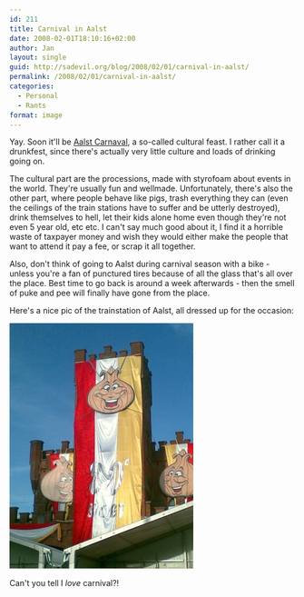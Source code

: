 ```yaml
---
id: 211
title: Carnival in Aalst
date: 2008-02-01T18:10:16+02:00
author: Jan
layout: single
guid: http://sadevil.org/blog/2008/02/01/carnival-in-aalst/
permalink: /2008/02/01/carnival-in-aalst/
categories:
  - Personal
  - Rants
format: image
---
```

Yay. Soon it'll be [Aalst Carnaval](http://www.aalst.be/carnaval/), a so-called cultural feast. I rather call it a drunkfest, since there's actually very little culture and loads of drinking going on.

The cultural part are the processions, made with styrofoam about events in the world. They're usually fun and wellmade. Unfortunately, there's also the other part, where people behave like pigs, trash everything they can (even the ceilings of the train stations have to suffer and be utterly destroyed), drink themselves to hell, let their kids alone home even though they're not even 5 year old, etc etc. I can't say much good about it, I find it a horrible waste of taxpayer money and wish they would either make the people that want to attend it pay a fee, or scrap it all together.

Also, don't think of going to Aalst during carnival season with a bike - unless you're a fan of punctured tires because of all the glass that's all over the place. Best time to go back is around a week afterwards - then the smell of puke and pee will finally have gone from the place.

Here's a nice pic of the trainstation of Aalst, all dressed up for the occasion:

![Aalst Train Station](/assets/images/2008/02/01022008_G-sm.jpg "Aalst Train Station")
  
Can't you tell I _love_ carnival?!